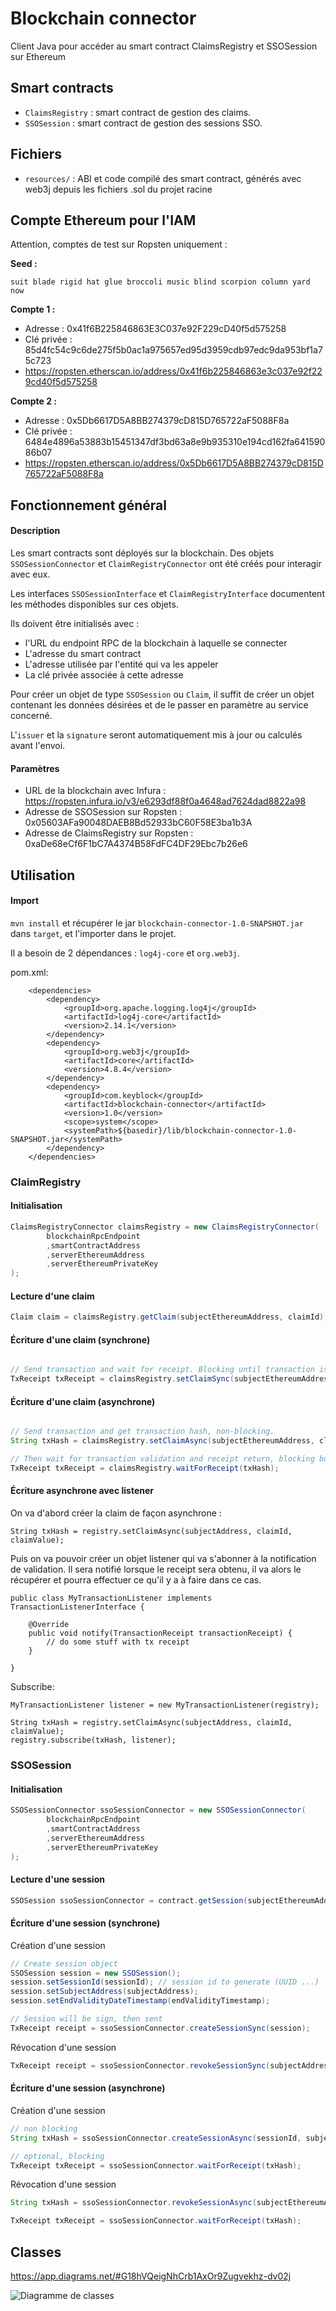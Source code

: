 # Blockchain connector

Client Java pour accéder au smart contract ClaimsRegistry et SSOSession sur Ethereum

## Smart contracts

- `ClaimsRegistry` : smart contract de gestion des claims.
- `SSOSession` : smart contract de gestion des sessions SSO.

## Fichiers

- `resources/` : ABI et code compilé des smart contract, générés avec web3j depuis les fichiers .sol du projet racine

## Compte Ethereum pour l'IAM

Attention, comptes de test sur Ropsten uniquement :

**Seed :**

`suit blade rigid hat glue broccoli music blind scorpion column yard now`

**Compte 1 :**
- Adresse : 0x41f6B225846863E3C037e92F229cD40f5d575258
- Clé privée : 85d4fc54c9c6de275f5b0ac1a975657ed95d3959cdb97edc9da953bf1a75c723
- https://ropsten.etherscan.io/address/0x41f6b225846863e3c037e92f229cd40f5d575258

**Compte 2 :**
- Adresse : 0x5Db6617D5A8BB274379cD815D765722aF5088F8a
- Clé privée : 6484e4896a53883b15451347df3bd63a8e9b935310e194cd162fa64159086b07
- https://ropsten.etherscan.io/address/0x5Db6617D5A8BB274379cD815D765722aF5088F8a

## Fonctionnement général

#### Description

Les smart contracts sont déployés sur la blockchain. Des objets `SSOSessionConnector` et `ClaimRegistryConnector` ont été créés pour interagir avec eux.

Les interfaces `SSOSessionInterface` et `ClaimRegistryInterface` documentent les méthodes disponibles sur ces objets.

Ils doivent être initialisés avec :
- l'URL du endpoint RPC de la blockchain à laquelle se connecter
- L'adresse du smart contract
- L'adresse utilisée par l'entité qui va les appeler
- La clé privée associée à cette adresse

Pour créer un objet de type `SSOSession` ou `Claim`, il suffit de créer un objet contenant les données désirées et de le passer en paramètre au service concerné.

L'`issuer` et la `signature` seront automatiquement mis à jour ou calculés avant l'envoi.

#### Paramètres

- URL de la blockchain avec Infura : https://ropsten.infura.io/v3/e6293df88f0a4648ad7624dad8822a98
- Adresse de SSOSession sur Ropsten : 0x05603AFa90048DAEB8Bd52933bC60F58E3ba1b3A
- Adresse de ClaimsRegistry sur Ropsten : 0xaDe68eCf6F1bC7A4374B58FdFC4DF29Ebc7b26e6 

## Utilisation

#### Import

`mvn install` et récupérer le jar `blockchain-connector-1.0-SNAPSHOT.jar` dans `target`, et l'importer dans le projet.

Il a besoin de 2 dépendances : `log4j-core` et `org.web3j`.

pom.xml:
```
    <dependencies>
        <dependency>
            <groupId>org.apache.logging.log4j</groupId>
            <artifactId>log4j-core</artifactId>
            <version>2.14.1</version>
        </dependency>
        <dependency>
            <groupId>org.web3j</groupId>
            <artifactId>core</artifactId>
            <version>4.8.4</version>
        </dependency>        
        <dependency>
            <groupId>com.keyblock</groupId>
            <artifactId>blockchain-connector</artifactId>
            <version>1.0</version>
            <scope>system</scope>
            <systemPath>${basedir}/lib/blockchain-connector-1.0-SNAPSHOT.jar</systemPath>
        </dependency>
    </dependencies>
```

### ClaimRegistry

#### Initialisation

```java
ClaimsRegistryConnector claimsRegistry = new ClaimsRegistryConnector(
        blockchainRpcEndpoint
        ,smartContractAddress
        ,serverEthereumAddress
        ,serverEthereumPrivateKey
);
```

#### Lecture d'une claim

```java
Claim claim = claimsRegistry.getClaim(subjectEthereumAddress, claimId);
```

#### Écriture d'une claim (synchrone)

```java

// Send transaction and wait for receipt. Blocking until transaction is validated
TxReceipt txReceipt = claimsRegistry.setClaimSync(subjectEthereumAddress, claimId, claimValue);
```

#### Écriture d'une claim (asynchrone)

```java

// Send transaction and get transaction hash, non-blocking.
String txHash = claimsRegistry.setClaimAsync(subjectEthereumAddress, claimId, claimValue);

// Then wait for transaction validation and receipt return, blocking but not mandatory
TxReceipt txReceipt = claimsRegistry.waitForReceipt(txHash);
```

#### Écriture asynchrone avec listener

On va d'abord créer la claim de façon asynchrone :
```
String txHash = registry.setClaimAsync(subjectAddress, claimId, claimValue);
```

Puis on va pouvoir créer un objet listener qui va s'abonner à la notification de validation. Il sera notifié lorsque le receipt sera obtenu, il va alors le récupérer et pourra effectuer ce qu'il y a à faire dans ce cas.
```
public class MyTransactionListener implements TransactionListenerInterface {
    
    @Override
    public void notify(TransactionReceipt transactionReceipt) {
        // do some stuff with tx receipt
    }

}

```

Subscribe:
```
MyTransactionListener listener = new MyTransactionListener(registry);

String txHash = registry.setClaimAsync(subjectAddress, claimId, claimValue);
registry.subscribe(txHash, listener);
```

### SSOSession

#### Initialisation

```java
SSOSessionConnector ssoSessionConnector = new SSOSessionConnector(
        blockchainRpcEndpoint
        ,smartContractAddress
        ,serverEthereumAddress
        ,serverEthereumPrivateKey
);
```

#### Lecture d'une session

```java
SSOSession ssoSessionConnector = contract.getSession(subjectEthereumAddress);
```

#### Écriture d'une session (synchrone)

Création d'une session

```java
// Create session object
SSOSession session = new SSOSession();
session.setSessionId(sessionId); // session id to generate (UUID ...)
session.setSubjectAddress(subjectAddress);
session.setEndValidityDateTimestamp(endValidityTimestamp);

// Session will be sign, then sent
TxReceipt receipt = ssoSessionConnector.createSessionSync(session);
```

Révocation d'une session
```java
TxReceipt receipt = ssoSessionConnector.revokeSessionSync(subjectAddress);
```

#### Écriture d'une session (asynchrone)
Création d'une session
```java
// non blocking
String txHash = ssoSessionConnector.createSessionAsync(sessionId, subjectEthereumAddress, endValidityTimestamp, signature);

// optional, blocking
TxReceipt txReceipt = ssoSessionConnector.waitForReceipt(txHash);
```

Révocation d'une session
```java
String txHash = ssoSessionConnector.revokeSessionAsync(subjectEthereumAddress);

TxReceipt txReceipt = ssoSessionConnector.waitForReceipt(txHash);
```


## Classes

https://app.diagrams.net/#G18hVQeigNhCrb1AxOr9Zugvekhz-dv02j

![Diagramme de classes](com.keyblock.png)
